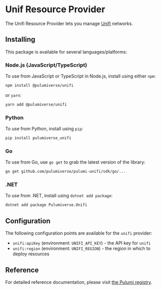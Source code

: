 # Unif Resource Provider

The Unifi Resource Provider lets you manage [Unifi](https://www.ui.com) networks.

## Installing

This package is available for several languages/platforms:

### Node.js (JavaScript/TypeScript)

To use from JavaScript or TypeScript in Node.js, install using either `npm`:

```bash
npm install @pulumiverse/unifi
```

or `yarn`:

```bash
yarn add @pulumiverse/unifi
```

### Python

To use from Python, install using `pip`:

```bash
pip install pulumiverse_unifi
```

### Go

To use from Go, use `go get` to grab the latest version of the library:

```bash
go get github.com/pulumiverse/pulumi-unifi/sdk/go/...
```

### .NET

To use from .NET, install using `dotnet add package`:

```bash
dotnet add package Pulumiverse.Unifi
```

## Configuration

The following configuration points are available for the `unifi` provider:

- `unifi:apiKey` (environment: `UNIFI_API_KEY`) - the API key for `unifi`
- `unifi:region` (environment: `UNIFI_REGION`) - the region in which to deploy resources

## Reference

For detailed reference documentation, please visit [the Pulumi registry](https://www.pulumi.com/registry/packages/unifi/api-docs/).
